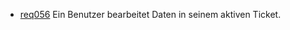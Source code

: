  * [req056](https://github.com/PolitAktiv/politaktiv-requirements/tree/master/de/requirements/req056/req056.md) Ein Benutzer bearbeitet Daten in seinem aktiven Ticket.
